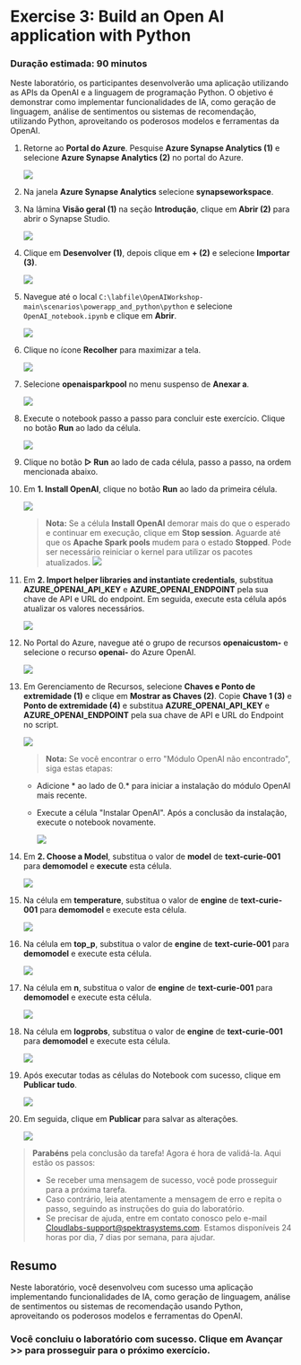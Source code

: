 # Exercise 3: Build an Open AI application with Python

### Duração estimada: 90 minutos

Neste laboratório, os participantes desenvolverão uma aplicação utilizando as APIs da OpenAI e a linguagem de programação Python. O objetivo é demonstrar como implementar funcionalidades de IA, como geração de linguagem, análise de sentimentos ou sistemas de recomendação, utilizando Python, aproveitando os poderosos modelos e ferramentas da OpenAI.

1. Retorne ao **Portal do Azure**. Pesquise **Azure Synapse Analytics (1)** e selecione **Azure Synapse Analytics (2)** no portal do Azure.

      ![](images/p2-1-1.png)

1. Na janela **Azure Synapse Analytics** selecione **synapseworkspace<inject key="DeploymentID" enableCopy="false"/>**.   

1. Na lâmina **Visão geral (1)** na seção **Introdução**, clique em **Abrir (2)** para abrir o Synapse Studio.
     
     ![](images/open-synapse-studio.png)
    
1. Clique em **Desenvolver (1)**, depois clique em **+ (2)** e selecione **Importar (3)**.

    ![](images/import-note-2.png)

1. Navegue até o local `C:\labfile\OpenAIWorkshop-main\scenarios\powerapp_and_python\python` e selecione `OpenAI_notebook.ipynb` e clique em **Abrir**.

     ![](images/notebook-1.png)

1. Clique no ícone **Recolher** para maximizar a tela.

     ![](images/close-1.png)

1. Selecione **openaisparkpool** no menu suspenso de **Anexar a**.

    ![](images/openai-sparkpool-1.png)

1. Execute o notebook passo a passo para concluir este exercício. Clique no botão **Run** ao lado da célula.

     ![](images/run.png)

1. Clique no botão **▷ Run** ao lado de cada célula, passo a passo, na ordem mencionada abaixo.

1. Em **1. Install OpenAI**, clique no botão **Run** ao lado da primeira célula.

   ![](images/Ex4-RunOpenAI.png)

   > **Nota:** Se a célula **Install OpenAI** demorar mais do que o esperado e continuar em execução, clique em **Stop session**. Aguarde até que os **Apache Spark pools** mudem para o estado **Stopped**. Pode ser necessário reiniciar o kernel para utilizar os pacotes atualizados.
    ![](images/run-python1.png)

1. Em **2. Import helper libraries and instantiate credentials**, substitua **AZURE_OPENAI_API_KEY** e **AZURE_OPENAI_ENDPOINT** pela sua chave de API e URL do endpoint. Em seguida, execute esta célula após atualizar os valores necessários.

     ![](images/key-endpoint.png)
   
1. No Portal do Azure, navegue até o grupo de recursos **openaicustom-<inject key="DeploymentID" enableCopy="false"/>** e selecione o recurso **openai-<inject key="DeploymentID" enableCopy="false"/>** do Azure OpenAI.

    ![](images/18-10-24(11).png)

1. Em Gerenciamento de Recursos, selecione **Chaves e Ponto de extremidade (1)** e clique em **Mostrar as Chaves (2)**. Copie **Chave 1 (3)** e **Ponto de extremidade (4)** e substitua **AZURE_OPENAI_API_KEY** e **AZURE_OPENAI_ENDPOINT** pela sua chave de API e URL do Endpoint no script.

   ![](images/18-10-24(12).png)
     

     > **Nota:** Se você encontrar o erro "Módulo OpenAI não encontrado", siga estas etapas:

      - Adicione * ao lado de 0.* para iniciar a instalação do módulo OpenAI mais recente.

      - Execute a célula "Instalar OpenAI". Após a conclusão da instalação, execute o notebook novamente.

          ![](images/pip-install-1.png) 


1. Em **2. Choose a Model**, substitua o valor de **model** de **text-curie-001** para **demomodel** e **execute** esta célula.

    ![](images/choosemodel.png)

1. Na célula em **temperature**, substitua o valor de **engine** de **text-curie-001** para **demomodel** e execute esta célula.

     ![](images/temp.png)

1. Na célula em **top_p**, substitua o valor de **engine** de **text-curie-001** para **demomodel** e execute esta célula.

     ![](images/top-p.png)

1. Na célula em **n**, substitua o valor de **engine** de **text-curie-001** para **demomodel** e execute esta célula.

     ![](images/n.png)

1. Na célula em **logprobs**, substitua o valor de **engine** de **text-curie-001** para **demomodel** e execute esta célula.

     ![](images/logprobs.png)

1. Após executar todas as células do Notebook com sucesso, clique em **Publicar tudo**.

     ![](images/publish-1-1.png)

1. Em seguida, clique em **Publicar** para salvar as alterações.

    ![](images/publish-1-2.png)


> **Parabéns** pela conclusão da tarefa! Agora é hora de validá-la. Aqui estão os passos:
> - Se receber uma mensagem de sucesso, você pode prosseguir para a próxima tarefa.
> - Caso contrário, leia atentamente a mensagem de erro e repita o passo, seguindo as instruções do guia do laboratório.
> - Se precisar de ajuda, entre em contato conosco pelo e-mail Cloudlabs-support@spektrasystems.com. Estamos disponíveis 24 horas por dia, 7 dias por semana, para ajudar.

<validation step="f943c5b3-b07a-4779-bc2f-9e13ee01378a" />


## Resumo

Neste laboratório, você desenvolveu com sucesso uma aplicação implementando funcionalidades de IA, como geração de linguagem, análise de sentimentos ou sistemas de recomendação usando Python, aproveitando os poderosos modelos e ferramentas do OpenAI.

### Você concluiu o laboratório com sucesso. Clique em **Avançar >>** para prosseguir para o próximo exercício.
